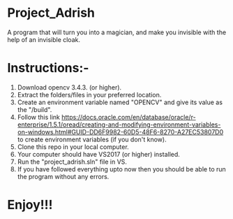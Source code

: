 # Project_Adrish
A program that will turn you into a magician, and make you invisible with the help of an invisible cloak.
# Instructions:-
1. Download opencv 3.4.3. (or higher).
2. Extract the folders/files in your preferred location.
3. Create an environment variable named "OPENCV" and give its value as the "<your opencv location>/build".
4. Follow this link https://docs.oracle.com/en/database/oracle/r-enterprise/1.5.1/oread/creating-and-modifying-environment-variables-on-windows.html#GUID-DD6F9982-60D5-48F6-8270-A27EC53807D0 to create environment variables (if you don't know).
5. Clone this repo in your local computer.
6. Your computer should have VS2017 (or higher) installed.
7. Run the "project_adrish.sln" file in VS.
8. If you have followed everything upto now then you should be able to run the program without any errors.
  
# Enjoy!!!

